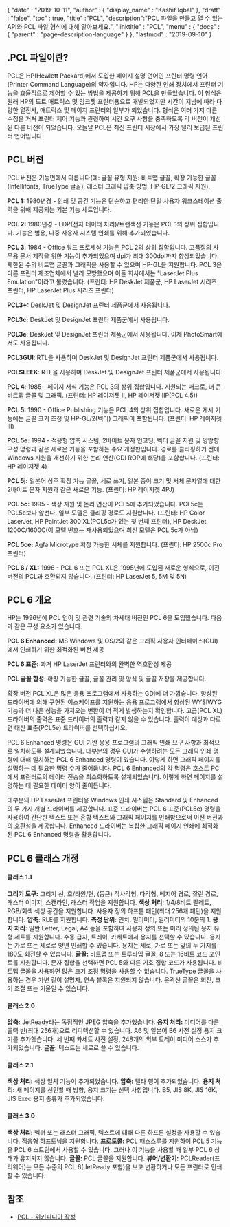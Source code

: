 {
  "date" : "2019-10-11",
  "author" : {
    "display_name" : "Kashif Iqbal"
},
  "draft" : "false",
  "toc" : true,
  "title" :"PCL",
  "description":"PCL 파일을 만들고 열 수 있는 API와 PCL 파일 형식에 대해 알아보세요.",
  "linktitle" : "PCL",
  "menu" : {
    "docs" : {
      "parent" : "page-description-language"
}
},
  "lastmod" : "2019-09-10"
}

## .PCL 파일이란? ##

PCL은 HP(Hewlett Packard)에서 도입한 페이지 설명 언어인 프린터 명령 언어(Printer Command Language)의 약자입니다. HP는 다양한 인쇄 장치에서 프린터 기능을 효율적으로 제어할 수 있는 방법을 제공하기 위해 PCL을 만들었습니다. 이 형식은 원래 HP의 도트 매트릭스 및 잉크젯 프린터용으로 개발되었지만 시간이 지남에 따라 다양한 열전사, 매트릭스 및 페이지 프린터의 일부가 되었습니다. 형식은 여러 가지 다른 수정을 거쳐 프린터 제어 기능과 관련하여 시간 요구 사항을 충족하도록 각 버전이 개선된 다른 버전이 되었습니다. 오늘날 PCL은 최신 프린터 시장에서 가장 널리 보급된 프린터 언어입니다.

## PCL 버전 ##

PCL 버전은 기능면에서 다릅니다(예: 글꼴 유형 지원: 비트맵 글꼴, 확장 가능한 글꼴(Intellifonts, TrueType 글꼴), 래스터 그래픽 압축 방법, HP-GL/2 그래픽 지원).

**PCL 1:** 1980년경 - 인쇄 및 공간 기능은 단순하고 편리한 단일 사용자 워크스테이션 출력을 위해 제공되는 기본 기능 세트입니다.

**PCL 2:** 1980년경 - EDP(전자 데이터 처리)/트랜잭션 기능은 PCL 1의 상위 집합입니다. 기능은 범용, 다중 사용자 시스템 인쇄를 위해 추가되었습니다.

**PCL 3**: 1984 - Office 워드 프로세싱 기능은 PCL 2의 상위 집합입니다. 고품질의 사무용 문서 제작을 위한 기능이 추가되었으며 dpi가 최대 300dpi까지 향상되었습니다. 제한된 수의 비트맵 글꼴과 그래픽을 사용할 수 있으며 HP-GL을 지원합니다. PCL 3은 다른 프린터 제조업체에서 널리 모방했으며 이들 회사에서는 "LaserJet Plus Emulation"이라고 불렀습니다.
(프린터: HP DeskJet 제품군, HP LaserJet 시리즈 프린터, HP LaserJet Plus 시리즈 프린터)

**PCL3+:** DeskJet 및 DesignJet 프린터 제품군에서 사용됩니다.

**PCL3c:** DeskJet 및 DesignJet 프린터 제품군에서 사용됩니다.

**PCL3e**: DeskJet 및 DesignJet 프린터 제품군에서 사용됩니다. 이제 PhotoSmart에서도 사용됩니다.

**PCL3GUI**: RTL을 사용하며 DeskJet 및 DesignJet 프린터 제품군에서 사용됩니다.

**PCLSLEEK**: RTL을 사용하며 DeskJet 및 DesignJet 프린터 제품군에서 사용됩니다.

**PCL 4**: 1985 - 페이지 서식 기능은 PCL 3의 상위 집합입니다. 지원되는 매크로, 더 큰 비트맵 글꼴 및 그래픽. (프린터: HP 레이저젯 II, HP 레이저젯 IIP(PCL 4.5))

**PCL 5:** 1990 - Office Publishing 기능은 PCL 4의 상위 집합입니다. 새로운 게시 기능에는 글꼴 크기 조정 및 HP-GL/2(벡터) 그래픽이 포함됩니다. (프린터: HP 레이저젯 III)

**PCL 5e:** 1994 - 적응형 압축 시스템, 2바이트 문자 인코딩, 벡터 글꼴 지원 및 양방향 구성 명령과 같은 새로운 기능을 포함하는 주요 개정판입니다. 경로를 클리핑하기 전에 Windows 지원을 개선하기 위한 논리 연산(GDI ROP에 해당)을 포함합니다. (프린터: HP 레이저젯 4)

**PCL 5j:** 일본어 상주 확장 가능 글꼴, 세로 쓰기, 일본 종이 크기 및 서체 문자열에 대한 2바이트 문자 지원과 같은 새로운 기능. (프린터: HP 레이저젯 4PJ)

**PCL 5c:** 1995 - 색상 지원 및 논리 연산이 PCL5에 추가되었습니다. PCL5c는 PCL5e보다 앞선다. 일부 모델은 클리핑 경로도 지원합니다. (프린터: HP Color LaserJet, HP PaintJet 300 XL(PCL5c가 있는 첫 번째 프린터), HP DeskJet 1200C/1600C(이 모델 번호는 재사용되었으며 최신 모델은 PCL 5c가 아님)

**PCL 5ce:** Agfa Microtype 확장 가능한 서체를 지원합니다. (프린터: HP 2500c Pro 프린터)

**PCL 6 / XL:** 1996 - PCL 6 또는 PCL XL은 1995년에 도입된 새로운 형식으로, 이전 버전의 PCL과 호환되지 않습니다. (프린터: HP LaserJet 5, 5M 및 5N)

## PCL 6 개요 ##

HP는 1996년에 PCL 언어 및 관련 기술의 차세대 버전인 PCL 6을 도입했습니다. 다음과 같은 구성 요소가 있습니다.

**PCL 6 Enhanced:** MS Windows 및 OS/2와 같은 그래픽 사용자 인터페이스(GUI)에서 인쇄하기 위한 최적화된 버전 제공

**PCL 6 표준:** 과거 HP LaserJet 프린터와의 완벽한 역호환성 제공

**PCL 글꼴 합성:** 확장 가능한 글꼴, 글꼴 관리 및 양식 및 글꼴 저장을 제공합니다.

확장 버전 PCL XL은 많은 응용 프로그램에서 사용하는 GDI에 더 가깝습니다. 향상된 드라이버에 의해 구현된 이스케이프를 지원하는 응용 프로그램에서 향상된 WYSIWYG 기능과 더 나은 성능을 가져오는 변환이 더 적게 발생하는지 확인합니다. 고급(PCL XL) 드라이버의 출력은 표준 드라이버의 출력과 같지 않을 수 있습니다. 출력이 예상과 다르면 대신 표준(PCL5e) 드라이버를 선택하십시오.

PCL 6 Enhanced 명령은 GUI 기반 응용 프로그램의 그래픽 인쇄 요구 사항과 최적으로 일치하도록 설계되었습니다. 대부분의 경우 GUI가 수행하려는 모든 그래픽 인쇄 명령에 대해 일치하는 PCL 6 Enhanced 명령이 있습니다. 이렇게 하면 그래픽 페이지를 설명하는 데 필요한 명령 수가 줄어듭니다. PCL 6 Enhanced의 각 명령은 호스트 PC에서 프린터로의 데이터 전송을 최소화하도록 설계되었습니다. 이렇게 하면 페이지를 설명하는 데 필요한 데이터 양이 줄어듭니다.

대부분의 HP LaserJet 프린터용 Windows 인쇄 시스템은 Standard 및 Enhanced의 두 가지 개별 드라이버를 제공합니다. 표준 드라이버는 PCL 6 표준(PCL5e) 명령을 사용하여 간단한 텍스트 또는 혼합 텍스트와 그래픽 페이지를 인쇄함으로써 이전 버전과의 호환성을 제공합니다. Enhanced 드라이버는 복잡한 그래픽 페이지 인쇄에 최적화된 PCL 6 Enhanced 명령을 활용합니다.

## PCL 6 클래스 개정 ##

#### 클래스 1.1 ####

**그리기 도구:** 그리기 선, 호/타원/현, (둥근) 직사각형, 다각형, 베지어 경로, 잘린 경로, 래스터 이미지, 스캔라인, 래스터 작업을 지원합니다.
**색상 처리:** 1/4/8비트 팔레트, RGB/회색 색상 공간을 지원합니다. 사용자 정의 하프톤 패턴(최대 256개 패턴)을 지원합니다.
**압축:** RLE를 지원합니다.
**측정 단위:** 인치, 밀리미터, 밀리미터의 10분의 1.
**용지 처리:** 일반 Letter, Legal, A4 등을 포함하여 사용자 정의 또는 미리 정의된 용지 유형 세트를 지원합니다. 수동 급지, 트레이, 카세트에서 용지를 선택할 수 있습니다. 용지는 가로 또는 세로로 양면 인쇄할 수 있습니다. 용지는 세로, 가로 또는 앞의 두 가지를 180도 회전할 수 있습니다.
**글꼴:** 비트맵 또는 트루타입 글꼴, 8 또는 16비트 코드 포인트를 지원합니다. 문자 집합을 선택하면 PCL 5와 다른 기호 집합 코드가 사용됩니다. 비트맵 글꼴을 사용하면 많은 크기 조정 명령을 사용할 수 없습니다. TrueType 글꼴을 사용하는 경우 가변 길이 설명자, 연속 블록은 지원되지 않습니다. 윤곽선 글꼴은 회전, 크기 조절 또는 기울일 수 있습니다.

#### 클래스 2.0 ####

**압축:** JetReady라는 독점적인 JPEG 압축을 추가했습니다.
**용지 처리:** 미디어를 다른 출력 빈(최대 256개)으로 리디렉션할 수 있습니다. A6 및 일본어 B6 사전 설정 용지 크기를 추가했습니다. 세 번째 카세트 사전 설정, 248개의 외부 트레이 미디어 소스가 추가되었습니다.
**글꼴:** 텍스트는 세로로 쓸 수 있습니다.

#### 클래스 2.1 ####

**색상 처리:** 색상 일치 기능이 추가되었습니다.
**압축:** 델타 행이 추가되었습니다.
**용지 처리:** 새 페이지를 선언할 때 방향, 용지 크기는 선택 사항입니다. B5, JIS 8K, JIS 16K, JIS Exec 용지 종류가 추가되었습니다.

#### 클래스 3.0 ####

**색상 처리:** 벡터 또는 래스터 그래픽, 텍스트에 대해 다른 하프톤 설정을 사용할 수 있습니다. 적응형 하프토닝을 지원합니다.
**프로토콜:** PCL 패스스루를 지원하여 PCL 5 기능을 PCL 6 스트림에서 사용할 수 있습니다. 그러나 이 기능을 사용할 때 일부 PCL 6 상태가 유지되지 않습니다.
**글꼴:** PCL 글꼴을 지원합니다.
**뷰어/변환기:** PCLReader(프리웨어)는 모든 수준의 PCL 6(JetReady 포함)을 보고 변환하거나 모든 프린터로 인쇄할 수 있습니다.

## 참조 ##

* [PCL - 위키피디아 작성](https://en.wikipedia.org/wiki/Printer_Command_Language)

